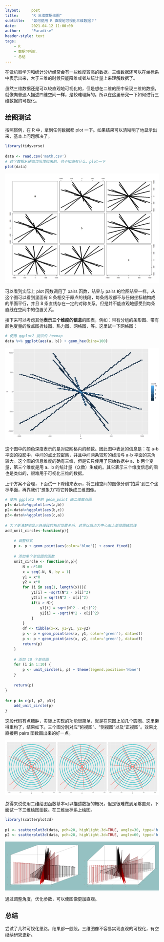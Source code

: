 ```yaml
---
layout:     post
title:      "R 三维数据绘图"
subtitle:   "如何使用 R 直观地可视化三维数据？"
date:       2021-04-12 11:00:00
author:     "Paradise"
header-style: text
tags:
    - R
    - 数据可视化
    - 总结
---
```


在做机器学习和统计分析经常会有一些维度较高的数据。三维数据还可以在坐标系中表示出来，大于三维的时候只能降维或者从统计量上来理解数据了。

虽然三维数据还是可以较直观地可视化的，但是想在二维的图中呈现三维的数据，就像向普通人描述四维空间一样，是较难理解的。所以在这里研究一下如何进行三维数据的可视化。

## 绘图测试

按照惯例，在 R 中，拿到任何数据都 plot 一下。如果结果可以清晰明了地显示出来，基本上问题解决了。

```R
library(tidyverse)

data <- read.csv('math.csv')
# 这个数据从硬盘垃圾堆捡来的，也不知道有什么，plot一下
plot(data)
```

<img src="/post-assets/20210412/Rplot00.jpeg">

可以看到实际上 plot 函数调用了 pairs 函数，结果与 pairs 的绘图结果一样。从这个图可以看到里面有 8 条相交于原点的线段，每条线段都不与任何坐标轴构成的平面平行，并且 8 条直线存在一定的对称关系。但是并不能直观地感受到每条直线在空间中的位置关系。

接下来可以考虑其他**表示三个维度的信息**的图表，例如：带有分组的条形图、带有颜色变量的散点图折线图、热力图、网格图，等。这里试一下网格图：

```R
# 使用 ggplot2 提供的 hexmap
data %>% ggplot(aes(a, b)) + geom_hex(bins=100)
```

<img src="/post-assets/20210412/Rplot02.jpeg">

这个图中的颜色深度表示的是对应网格内的频数。因此图中表达的信息是：在 a-b 平面的投影中，中间的点比较密集，并且中间两条较短的线段与 a-b 平面的夹角较大。这个图的信息维度的确有三维，但是它只使用了原始数据中 a、b 两个变量，第三个维度是用 a、b 的统计量（众数）生成的。其它表示三个维度信息的图也是类似的，很难用于可视化三维的数据。

上个方案不合理，下面试一下降维来表示，将三维空间的图像分别“拍扁”到三个坐标平面，再靠我们“想象力”将它转换成三维图像。

```R
# 使用 ggplot2 中的 geom_point 画二维散点图
p1<-data%>%ggplot(aes(a,b))
p2<-data%>%ggplot(aes(b,c))
p3<-data%>%ggplot(aes(c,a))

# 为了更清楚地显示各线段的相对位置关系，这里以原点为中心画上单位圆辅助线
add_unit_circle<-function(p){

    # 调整样式
    p <- p + geom_point(aes(color='blue')) + coord_fixed()

    # 添加单个单位圆的函数
    unit_circle <- function(n,p){
        N = n*100
        x = seq(-N, N, by = 1)
        y1 = x*0
        y2 = x*0
        for (i in seq(1, length(x))){
            y1[i] = -sqrt(N^2 - x[i]^2)
            y2[i] = sqrt(N^2 - x[i]^2)
            if(i > N){
                y1[i] = sqrt(N^2 - x[i]^2)
                y2[i] = -sqrt(N^2 - x[i]^2)
            }
        }
        df <- tibble(x=x, y1=y1, y2=y2)
        p <- p + geom_point(aes(x, y1, color='green'), data=df)
        p <- p + geom_point(aes(x, y2, color='green'), data=df)
        return(p)
    }
    
    # 添加 10 个单位圆
    for (i in 1:10) {
        p <- unit_circle(i, p) + theme(legend.position='None')
    }
    
    return(p)
}

for p in c(p1, p2, p3){
    add_unit_circle(p)
}
```

这段代码有点臃肿，实际上实现的功能很简单，就是在原图上加几个圆圈。这里懒得重构了，结果如下。三个图分别对应“俯视图”、“侧视图”以及“正视图”。效果比直接用 pairs 函数画出来的好一点。

<img src="/post-assets/20210412/Rplot03.jpg">

总得来说使用二维绘图函数基本可以描述数据的概况，但是很难做到足够直观，下面试一下三维绘图函数。在三维坐标系上绘图。

```R
library(scatterplot3d)

p1 <- scatterplot3d(data, pch=20, highlight.3d=TRUE, angle=30, type='h')
p2 <- scatterplot3d(data, pch=20, highlight.3d=TRUE, angle=60, type='h')
```

<img src="/post-assets/20210412/Rplot04.jpg">

通过调整角度，优化参数，可以使图像更加直观。

## 总结

尝试了几种可视化思路，结果都一般般。三维图像不容易实现直观的可视化，有空继续研究更新。

